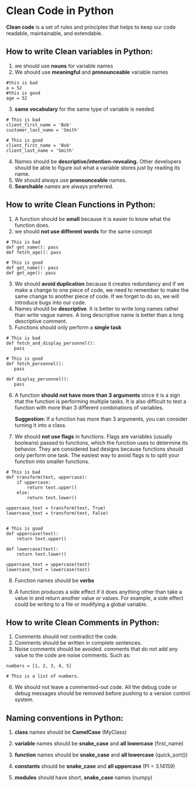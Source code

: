# Clean Code in Python
**Clean code** is a set of rules and principles that helps to keep our code readable, maintainable, and extendable.
## How to write Clean variables in Python:

 1. we should use **nouns** for variable names
 2. We should use **meaningful** and **pronounceable** variable names
```text
#this is bad
a = 52
#this is good
age = 52
```
 3.  **same vocabulary** for the same type of variable is needed
```
# This is bad
client_first_name = 'Bob'
customer_last_name = 'Smith'

# This is good
client_first_name = 'Bob'
client_last_name = 'Smith'
```

 4. Names should be **descriptive/intention-revealing.** Other developers should be able to figure out what a variable stores just by reading its name.
 5.  We should always use **pronounceable** names.
 6. **Searchable** names are always preferred.
## How to write Clean Functions in Python:
 1. A function should be **small**  because it is easier to know what the function does.
 2. we should **not use different words** for the same concept
 ```
# This is bad
def get_name(): pass
def fetch_age(): pass

# This is good
def get_name(): pass
def get_age(): pass
```

 3. We should **avoid duplication** because it creates redundancy and if we make a change to one piece of code, we need to remember to make the same change to another piece of code. If we forget to do so, we will introduce bugs into our code.
 4. Names should be **descriptive**. It is better to write long names rather than write vague names. A long descriptive name is better than a long descriptive comment.
 5. Functions should only perform a **single task**
 ```
# This is bad
def fetch_and_display_personnel(): 
	pass
	
# This is good
def fetch_personnel():
	pass

def display_personnel():
	pass
```

 6. A function **should not have more than 3 arguments** since it is a sign that the function is performing multiple tasks. It is also difficult to test a function with more than 3 different combinations of variables.

	**Suggestion:** If a function has more than 3 arguments, you can consider turning it into a class.
	

 7. We should **not use flags** in functions. Flags are variables (usually booleans) passed to functions, which the function uses to determine its behavior. They are considered bad designs because functions should only perform one task. The easiest way to avoid flags is to split your function into smaller functions.
```
# This is bad
def transform(text, uppercase):
    if uppercase:
        return text.upper()
    else:
        return text.lower()

uppercase_text = transform(text, True)
lowercase_text = transform(text, False)


# This is good
def uppercase(text):
    return text.upper()

def lowercase(text):
    return text.lower()

uppercase_text = uppercase(text)
lowercase_text = lowercase(text)
```
8. Function names should be **verbs**

9. A function produces a side effect if it does anything other than take a value in and return another value or values. For example, a side effect could be writing to a file or modifying a global variable.
 ## How to write Clean Comments in Python: 
 1. Comments should not contradict the code.
 2. Comments should be written in complete sentences.
 4. Noise comments should be avoided. comments that do not add any value to the code are noise comments. Such as: 
 ```
 numbers = [1, 2, 3, 4, 5]

 # This is a list of numbers.
 ```
 6. We should not leave a commented-out code. All the debug code or debug messages should be removed before pushing to a version control system.

 ## Naming conventions in Python:

 1. **class** names should be **CamelCase** (MyClass)

 2. **variable** names should be **snake_case** and **all lowercase** (first_name)

 3. **function** names should be **snake_case** and **all lowercase** (quick_sort())

4. **constants** should be **snake_case** and **all uppercase** (PI = 3.14159)

5. **modules** should have short, **snake_case** names (numpy)